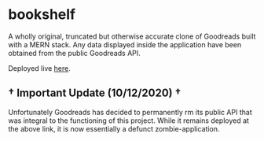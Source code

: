 # bookshelf

A wholly original, truncated but otherwise accurate clone of Goodreads built with a MERN stack. Any data displayed inside the application have been obtained from the public Goodreads API.

Deployed live [here](https://goodreads-clone.herokuapp.com).

## † Important Update (10/12/2020) †

Unfortunately Goodreads has decided to permanently rm its public API that was integral to the functioning of this project. While it remains deployed at the above link, it is now essentially a defunct zombie-application.
